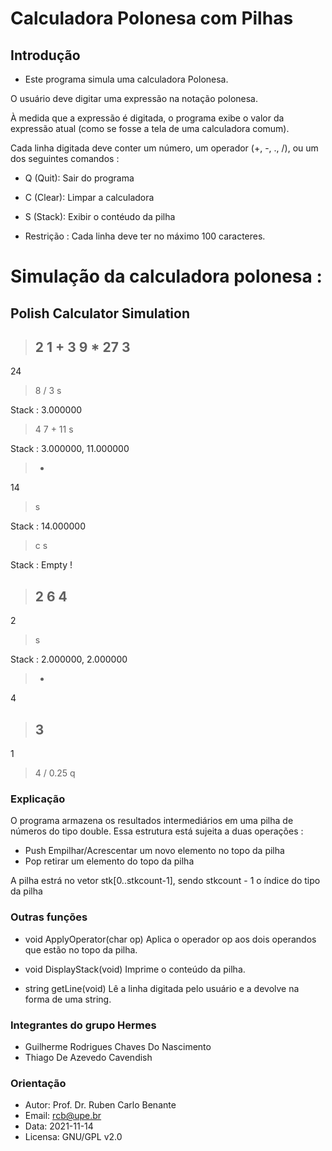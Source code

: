 
# Calculadora Polonesa com Pilhas

## Introdução

 * Este programa simula uma calculadora Polonesa.

 O usuário deve digitar uma expressão na notação polonesa.
 

 À medida que a expressão é digitada, o programa exibe o valor da expressão atual
                                  (como se fosse a tela de uma calculadora comum).
 
 Cada linha digitada deve conter um número, um operador (+, -, ., /), ou um dos
 seguintes comandos :

   * Q (Quit):   Sair do programa
   * C (Clear):  Limpar a calculadora
   * S (Stack):  Exibir o contéudo da pilha

 * Restrição : Cada linha deve ter no máximo 100 caracteres.


# Simulação da calculadora polonesa :

##  Polish Calculator Simulation

  > 2
  > 1
  > +
  3
  > 9
  > *
  27
  > 3
  > -
  24
  > 8
  > /
  3
  > s

  Stack : 3.000000

  > 4
  > 7
  > +
  11
  > s
 
  Stack : 3.000000, 11.000000

  > +
  14
  > s

  Stack : 14.000000

  > c
  > s

  Stack : Empty !

  > 2
  > 6
  > 4
  > -
  2
  > s

  Stack : 2.000000, 2.000000

  > +
  4
  > 3
  > -
  1
  > 4
  > /
  0.25
  > q


### Explicação 

 O programa armazena os resultados intermediários em uma pilha de números do tipo double.
 Essa estrutura está sujeita a duas operações :

 * Push Empilhar/Acrescentar um novo elemento no topo da pilha
 * Pop retirar um elemento do topo da pilha
 
  A pilha estrá no vetor stk[0..stkcount-1],
  sendo stkcount - 1 o índice do tipo da pilha

###  Outras funções

  * void ApplyOperator(char op)
      Aplica o operador op aos dois operandos que estão no topo da pilha.
   
  * void DisplayStack(void)
      Imprime o conteúdo da pilha.
   
  * string getLine(void)
      Lê a linha digitada pelo usuário e a devolve na forma de uma string.

### Integrantes do grupo Hermes
    
 * Guilherme Rodrigues Chaves Do Nascimento 
 * Thiago De Azevedo Cavendish 
    
### Orientação

* Autor: Prof. Dr. Ruben Carlo Benante
* Email: rcb@upe.br
* Data: 2021-11-14
* Licensa: GNU/GPL v2.0

